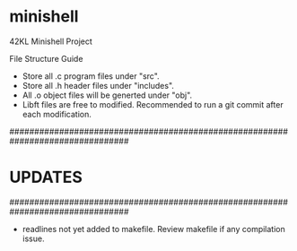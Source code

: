 # minishell
42KL Minishell Project

File Structure Guide
- Store all .c program files under "src".
- Store all .h header files under "includes".
- All .o object files will be generted under "obj".
- Libft files are free to modified. Recommended to run a git commit after each modification.

################################################################################
#                                    UPDATES                                   #
################################################################################

- readlines not yet added to makefile. Review makefile if any compilation issue.